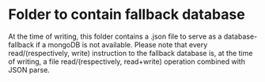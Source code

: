 # Folder to contain fallback database

At the time of writing, this folder 
contains a .json file to serve as a database-fallback if
a mongoDB is not available. Please note that every read/(respectively, write) 
instruction to the fallback database is, 
at the time of writing, 
a file read/(respectively, read+write) operation combined 
with JSON parse.

